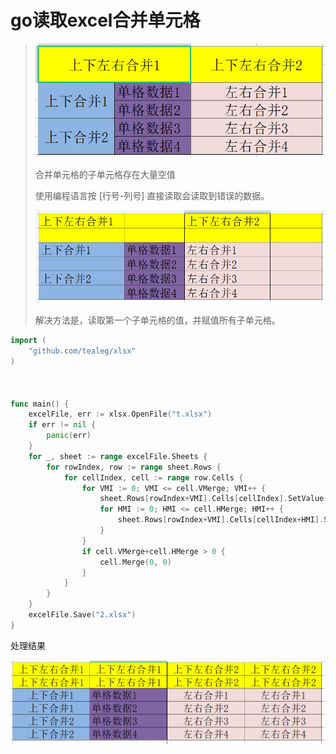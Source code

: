 # go读取excel合并单元格

> 
> ![excel1](img/excel1.png)
> 
> 合并单元格的子单元格存在大量空值
> 
> 使用编程语言按 [行号-列号] 直接读取会读取到错误的数据。
> 
> ![excel1.1](img/excel1.1.png)
> 
> 解决方法是，读取第一个子单元格的值，并赋值所有子单元格。
> 



```go
import (
	"github.com/tealeg/xlsx"
)



func main() {
	excelFile, err := xlsx.OpenFile("t.xlsx")
	if err != nil {
		panic(err)
	}
	for _, sheet := range excelFile.Sheets {
		for rowIndex, row := range sheet.Rows {
			for cellIndex, cell := range row.Cells {
				for VMI := 0; VMI <= cell.VMerge; VMI++ {
					sheet.Rows[rowIndex+VMI].Cells[cellIndex].SetValue(cell.String())
					for HMI := 0; HMI <= cell.HMerge; HMI++ {
						sheet.Rows[rowIndex+VMI].Cells[cellIndex+HMI].SetValue(cell.String())
					}
				}
				if cell.VMerge+cell.HMerge > 0 {
					cell.Merge(0, 0)
				}
			}
		}
	}
	excelFile.Save("2.xlsx")
}
```
处理结果

![excel2](img/excel2.png)